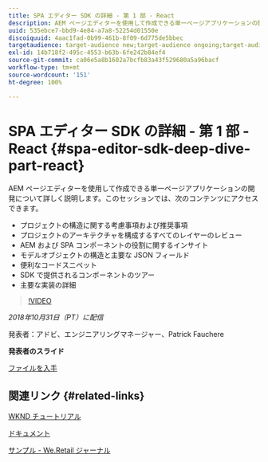 ```yaml
---
title: SPA エディター SDK の詳細 - 第 1 部 - React
description: AEM ページエディターを使用して作成できる単一ページアプリケーションの開発について詳しく説明します。
uuid: 535ebce7-bbd9-4e84-a7a8-52254d01550e
discoiquuid: 4aac1fad-0b99-461b-8f09-6d775de5bbec
targetaudience: target-audience new;target-audience ongoing;target-audience upgrader
exl-id: 14b718f2-495c-4553-b63b-6fe242b84ef4
source-git-commit: ca06e5a8b1602a7bcfb83a43f529680a5a96bacf
workflow-type: tm+mt
source-wordcount: '151'
ht-degree: 100%

---
```


# SPA エディター SDK の詳細 - 第 1 部 - React {#spa-editor-sdk-deep-dive-part-react}

AEM ページエディターを使用して作成できる単一ページアプリケーションの開発について詳しく説明します。このセッションでは、次のコンテンツにアクセスできます。

* プロジェクトの構造に関する考慮事項および推奨事項
* プロジェクトのアーキテクチャを構成するすべてのレイヤーのレビュー
* AEM および SPA コンポーネントの役割に関するインサイト
* モデルオブジェクトの構造と主要な JSON フィールド
* 便利なコードスニペット
* SDK で提供されるコンポーネントのツアー
* 主要な実装の詳細

>[!VIDEO](https://video.tv.adobe.com/v/25194/?quality=9)

*2018年10月31日（PT）に配信*

発表者：アドビ、エンジニアリングマネージャー、Patrick Fauchere

**発表者のスライド**

[ファイルを入手](assets/aem-gems-spa-editordeepdive-react-10312018.pdf)

## 関連リンク {#related-links}

[WKND チュートリアル](https://experienceleague.adobe.com/docs/experience-manager-learn/getting-started-wknd-tutorial-develop/overview.html?lang=ja)

[ドキュメント](https://helpx.adobe.com/jp/experience-manager/6-4/sites/developing/using/spa-overview.html)

[サンプル - We.Retail ジャーナル](https://github.com/adobe/aem-sample-we-retail-journal)

<!--
[Get back to the Overview](https://helpx.adobe.com/experience-manager/kt/eseminars/gems/aem-index.html)
-->
